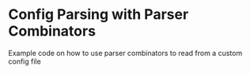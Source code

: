 # Config Parsing with Parser Combinators

Example code on how to use parser combinators to read from a custom config file
